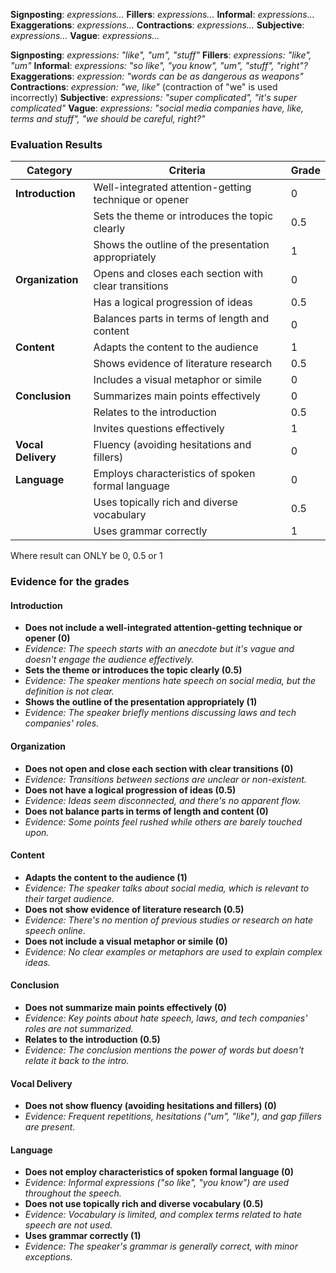 **Signposting**: *expressions...* 
**Fillers**: *expressions...* 
**Informal**: *expressions...*
**Exaggerations**: *expressions...*
**Contractions**: *expressions...*
**Subjective**: *expressions...*
**Vague**: *expressions...*

**Signposting**: *expressions: "like", "um", "stuff"*
**Fillers**: *expressions: "like", "um"*
**Informal**: *expressions: "so like", "you know", "um", "stuff", "right"?*
**Exaggerations**: *expression: "words can be as dangerous as weapons"*
**Contractions**: *expression: "we, like"* (contraction of "we" is used incorrectly)
**Subjective**: *expressions: "super complicated", "it's super complicated"*
**Vague**: *expressions: "social media companies have, like, terms and stuff", "we should be careful, right?"*

### Evaluation Results  

| **Category**     | **Criteria**                                           | **Grade**  |
|------------------|--------------------------------------------------------|------------|
| **Introduction** | Well-integrated attention-getting technique or opener  | 0          |
|                  | Sets the theme or introduces the topic clearly         | 0.5        |
|                  | Shows the outline of the presentation appropriately    | 1          |
| **Organization** | Opens and closes each section with clear transitions   | 0          |
|                  | Has a logical progression of ideas                     | 0.5        |
|                  | Balances parts in terms of length and content          | 0          |
| **Content**      | Adapts the content to the audience                     | 1          |
|                  | Shows evidence of literature research                  | 0.5        |
|                  | Includes a visual metaphor or simile                   | 0          |
| **Conclusion**   | Summarizes main points effectively                     | 0          |
|                  | Relates to the introduction                            | 0.5        |
|                  | Invites questions effectively                          | 1          |
| **Vocal Delivery** | Fluency (avoiding hesitations and fillers)           | 0          |
| **Language**     | Employs characteristics of spoken formal language      | 0          |
|                  | Uses topically rich and diverse vocabulary             | 0.5        |
|                  | Uses grammar correctly                                 | 1          |

Where result can ONLY be 0, 0.5 or 1 

### Evidence for the grades

#### Introduction
- **Does not include a well-integrated attention-getting technique or opener (0)**
- *Evidence: The speech starts with an anecdote but it's vague and doesn't engage the audience effectively.*
- **Sets the theme or introduces the topic clearly (0.5)**
- *Evidence: The speaker mentions hate speech on social media, but the definition is not clear.*
- **Shows the outline of the presentation appropriately (1)**
- *Evidence: The speaker briefly mentions discussing laws and tech companies' roles.*

#### Organization
- **Does not open and close each section with clear transitions (0)**
- *Evidence: Transitions between sections are unclear or non-existent.*
- **Does not have a logical progression of ideas (0.5)**
- *Evidence: Ideas seem disconnected, and there's no apparent flow.*
- **Does not balance parts in terms of length and content (0)**
- *Evidence: Some points feel rushed while others are barely touched upon.*

#### Content
- **Adapts the content to the audience (1)**
- *Evidence: The speaker talks about social media, which is relevant to their target audience.*
- **Does not show evidence of literature research (0.5)**
- *Evidence: There's no mention of previous studies or research on hate speech online.*
- **Does not include a visual metaphor or simile (0)**
- *Evidence: No clear examples or metaphors are used to explain complex ideas.*

#### Conclusion
- **Does not summarize main points effectively (0)**
- *Evidence: Key points about hate speech, laws, and tech companies' roles are not summarized.*
- **Relates to the introduction (0.5)**
- *Evidence: The conclusion mentions the power of words but doesn't relate it back to the intro.*

#### Vocal Delivery
- **Does not show fluency (avoiding hesitations and fillers) (0)**
- *Evidence: Frequent repetitions, hesitations ("um", "like"), and gap fillers are present.*

#### Language
- **Does not employ characteristics of spoken formal language (0)**
- *Evidence: Informal expressions ("so like", "you know") are used throughout the speech.*
- **Does not use topically rich and diverse vocabulary (0.5)**
- *Evidence: Vocabulary is limited, and complex terms related to hate speech are not used.*
- **Uses grammar correctly (1)**
- *Evidence: The speaker's grammar is generally correct, with minor exceptions.*